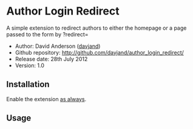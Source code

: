 # Author Login Redirect #

A simple extension to redirect authors to either the homepage or a page passed to the form by ?redirect=


- Author: David Anderson ([davjand](http://github.com/davjand/))
- Github repository: http://github.com/davjand/author_login_redirect/
- Release date: 28th July 2012
- Version: 1.0


## Installation

Enable the extension [as always](http://symphony-cms.com/learn/tasks/view/install-an-extension/).


## Usage

